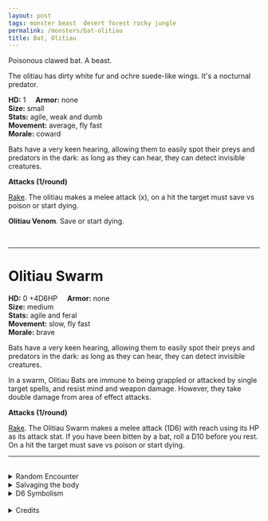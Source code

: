 ```yaml
---
layout: post
tags: monster beast  desert forest rocky jungle
permalink: /monsters/bat-olitiau
title: Bat, Olitiau
---
```


Poisonous clawed bat. A beast.

The olitiau has dirty white fur and ochre suede-like wings. It's a nocturnal predator.

**HD:** 1  &nbsp; &nbsp;  **Armor:** none <br>
**Size:** small <br>
**Stats:** agile, weak and dumb<br>
**Movement:** average, fly fast <br>
**Morale:** coward <br>

Bats have a very keen hearing, allowing them to easily spot their preys and predators in the dark: as long as they can hear, they can detect invisible creatures.

**Attacks (1/round)**

<ins>Rake</ins>. The olitiau makes a melee attack (x), on a hit the target must save vs poison or start dying. 

<span class="alchemy"> **Olitiau Venom**. Save or start dying. </span>

<br>

---

# Olitiau Swarm

**HD:** 0 +4D6HP  &nbsp; &nbsp;  **Armor:** none <br>
**Size:** medium <br>
**Stats:** agile and  feral<br>
**Movement:** slow, fly fast <br>
**Morale:** brave <br>

Bats have a very keen hearing, allowing them to easily spot their preys and predators in the dark: as long as they can hear, they can detect invisible creatures.

In a swarm, Olitiau Bats are immune to being grappled or attacked by single target spells, and resist mind and weapon damage. However, they take double damage from area of effect attacks.

**Attacks (1/round)**

<ins>Rake</ins>. The Olitiau Swarm makes a melee attack (1D6) with reach using its HP as its attack stat.  If you have been bitten by a bat, roll a D10 before you rest. On a hit the target must save vs poison or start dying.
<br>

---

<br> 

<details markdown="1">
<summary>Random Encounter</summary>
1. **Monster:** 1D4 olitiaus or 1 swarm.
1. **Lair:** A huge, sprawling willow with 4D6 sleeping olitiaus. <br>	&nbsp; OR <br>	**Omen:** Bat screeches, very close.
1. **Spoor:** A carcass, full of tiny bites, barely any signs of struggle.
1. **Tracks:** Bat noises, far away.
1. **Trace:** A single olitiau, sleeping.  
1. **Trace:** 1D4 venom hunters.
</details>

<details markdown="1">
<summary>Salvaging the body</summary>
Olitiaus are cute enough to be pet, but the most valuable part of their body is their venom.
</details>

<details markdown="1">
<summary>D6 Symbolism</summary>
In local cultures the olitiau is a symbol of ...

1. Death
1. Fear
1. Kissing
1. Water sources.
1. Night.
1. Cursed 
</details>

<br>

<details markdown="1">
<summary>Credits</summary>
The olitiau is a cryptid from Cameroon described as a giant toothy bat. [Richard J. Leblanc Jr](http://savevsdragon.blogspot.com/)'s adaptation in the [Creature Compendium](https://www.drivethrurpg.com/product/147588/CC1-Creature-Compendium) gave it a smaller size (rare!) and made it a disease carrier. Maybe its because I'm writing this in the middle of a pandemic, but I like that diseases become a real threat in DnD.
</details>
